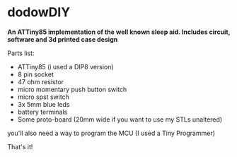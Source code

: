 # dodowDIY
**An ATTiny85 implementation of the well known sleep aid. Includes circuit, software and 3d printed case design**  

Parts list:  
* ATTiny85 (i used a DIP8 version)  
* 8 pin socket  
* 47 ohm resistor  
* micro momentary push button switch  
* micro spst switch  
* 3x 5mm blue leds  
* battery terminals  
* Some proto-board (20mm wide if you want to use my STLs unaltered)

you'll also need a way to program the MCU (I used a Tiny Programmer)

That's it!
